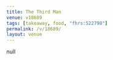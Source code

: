 ```yaml
---
title: The Third Man
venue: v18689
tags: [takeaway, food, "fhrs:522798"]
permalink: /v/18689/
layout: venue
---
```

null